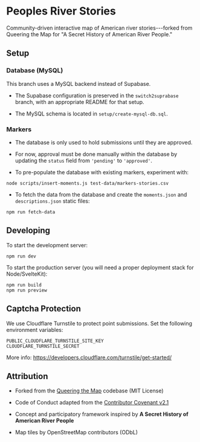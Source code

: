 # Peoples River Stories

Community-driven interactive map of American river stories---forked from Queering the Map for "A Secret History of American River People."

## Setup

### Database (MySQL)

This branch uses a MySQL backend instead of Supabase.

- The Supabase configuration is preserved in the `switch2suprabase` branch, with an appropriate README for that setup.

- The MySQL schema is located in `setup/create-mysql-db.sql`.

### Markers

- The database is only used to hold submissions until they are approved.

- For now, approval must be done manually within the database by updating the `status` field from `'pending'` to `'approved'`.

- To pre-populate the database with existing markers, experiment with:

```
node scripts/insert-moments.js test-data/markers-stories.csv
```

- To fetch the data from the database and create the `moments.json` and `descriptions.json` static files:

```
npm run fetch-data
```

## Developing

To start the development server:

```
npm run dev
```

To start the production server (you will need a proper deployment stack for Node/SvelteKit):

```
npm run build
npm run preview
```

## Captcha Protection

We use Cloudflare Turnstile to protect point submissions. Set the following environment variables:

```
PUBLIC_CLOUDFLARE_TURNSTILE_SITE_KEY
CLOUDFLARE_TURNSTILE_SECRET
```

More info: https://developers.cloudflare.com/turnstile/get-started/

## Attribution

- Forked from the [Queering the Map](https://github.com/queeringthemap/queering-the-map) codebase (MIT License)

- Code of Conduct adapted from the [Contributor Covenant v2.1](https://www.contributor-covenant.org/version/2/1/code_of_conduct.html)

- Concept and participatory framework inspired by **A Secret History of American River People**

- Map tiles by OpenStreetMap contributors (ODbL)

